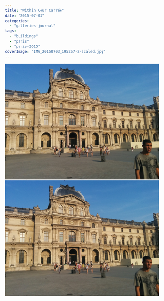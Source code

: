 ```yaml
---
title: "Within Cour Carrée"
date: "2015-07-03"
categories: 
  - "galleries-journal"
tags: 
  - "buildings"
  - "paris"
  - "paris-2015"
coverImage: "IMG_20150703_195257-2-scaled.jpg"
---
```


[![](images/IMG_20150703_195257-2-scaled.jpg)](images/IMG_20150703_195257-2-scaled.jpg)
[![](images/IMG_20150703_195257-2-scaled.jpg)](images/IMG_20150703_195257-2-scaled.jpg)
